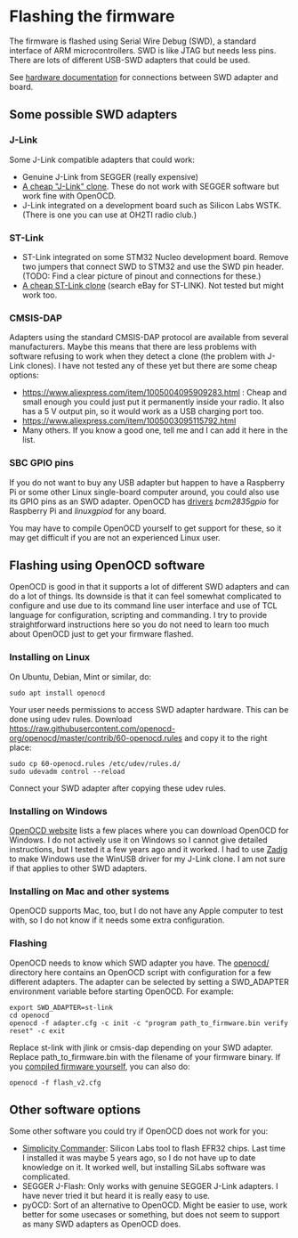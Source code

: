 # Flashing the firmware

The firmware is flashed using Serial Wire Debug (SWD), a standard interface
of ARM microcontrollers. SWD is like JTAG but needs less pins.
There are lots of different USB-SWD adapters that could be used.

See [hardware documentation](../hardware_v2/README.md#flashing-and-debugging)
for connections between SWD adapter and board.

## Some possible SWD adapters

### J-Link
Some J-Link compatible adapters that could work:
* Genuine J-Link from SEGGER (really expensive)
* [A cheap "J-Link" clone](https://www.ebay.com/itm/256009191453).
  These do not work with SEGGER software but work fine with OpenOCD.
* J-Link integrated on a development board such as Silicon Labs WSTK.
  (There is one you can use at OH2TI radio club.)

### ST-Link
* ST-Link integrated on some STM32 Nucleo development board.
  Remove two jumpers that connect SWD to STM32 and use the
  SWD pin header.
  (TODO: Find a clear picture of pinout and connections for these.)
* [A cheap ST-Link clone](https://www.ebay.com/itm/364490903972)
  (search eBay for ST-LINK).
  Not tested but might work too.

### CMSIS-DAP
Adapters using the standard CMSIS-DAP protocol
are available from several manufacturers. Maybe this means that
there are less problems with software refusing to work when they
detect a clone (the problem with J-Link clones).
I have not tested any of these yet but there are some cheap options:
* https://www.aliexpress.com/item/1005004095909283.html :
  Cheap and small enough you could just put it permanently inside
  your radio. It also has a 5 V output pin, so it would work
  as a USB charging port too.
* https://www.aliexpress.com/item/1005003095115792.html
* Many others. If you know a good one, tell me and I can add it
  here in the list.

### SBC GPIO pins
If you do not want to buy any USB adapter but happen to have a
Raspberry Pi or some other Linux single-board computer around,
you could also use its GPIO pins as an SWD adapter.
OpenOCD has
[drivers](https://openocd.org/doc/html/Debug-Adapter-Configuration.html)
*bcm2835gpio* for Raspberry Pi and *linuxgpiod* for any board.

You may have to compile OpenOCD yourself to get support for these,
so it may get difficult if you are not an experienced Linux user.

## Flashing using OpenOCD software
OpenOCD is good in that it supports a lot of different SWD adapters
and can do a lot of things.
Its downside is that it can feel somewhat complicated to configure
and use due to its command line user interface and use of TCL
language for configuration, scripting and commanding.
I try to provide straightforward instructions here so you do not need
to learn too much about OpenOCD just to get your firmware flashed.

### Installing on Linux
On Ubuntu, Debian, Mint or similar, do:

    sudo apt install openocd

Your user needs permissions to access SWD adapter hardware.
This can be done using udev rules. Download
https://raw.githubusercontent.com/openocd-org/openocd/master/contrib/60-openocd.rules
and copy it to the right place:

    sudo cp 60-openocd.rules /etc/udev/rules.d/
	sudo udevadm control --reload

Connect your SWD adapter after copying these udev rules.

### Installing on Windows
[OpenOCD website](https://openocd.org/pages/getting-openocd.html#unofficial-binary-packages)
lists a few places where you can download OpenOCD for Windows.
I do not actively use it on Windows so I cannot give detailed
instructions, but I tested it a few years ago and it worked.
I had to use  [Zadig](https://zadig.akeo.ie/)
to make Windows use the WinUSB driver for my J-Link clone.
I am not sure if that applies to other SWD adapters.

### Installing on Mac and other systems
OpenOCD supports Mac, too, but I do not have any Apple computer to
test with, so I do not know if it needs some extra configuration.

### Flashing
OpenOCD needs to know which SWD adapter you have.
The [openocd/](openocd/) directory here contains an OpenOCD script
with configuration for a few different adapters.
The adapter can be selected by setting a SWD_ADAPTER environment
variable before starting OpenOCD. For example:

    export SWD_ADAPTER=st-link
    cd openocd
    openocd -f adapter.cfg -c init -c "program path_to_firmware.bin verify reset" -c exit

Replace st-link with jlink or cmsis-dap depending on your SWD adapter.
Replace path_to_firmware.bin with the filename of your firmware binary.
If you [compiled firmware yourself](README.md), you can also do:

    openocd -f flash_v2.cfg

## Other software options
Some other software you could try if OpenOCD does not work for you:
* [Simplicity Commander](https://community.silabs.com/s/article/simplicity-commander?language=en_US):
  Silicon Labs tool to flash EFR32 chips.
  Last time I installed it was maybe 5 years ago, so I do not have
  up to date knowledge on it. It worked well, but installing SiLabs
  software was complicated.
* SEGGER J-Flash: Only works with genuine SEGGER J-Link adapters.
  I have never tried it but heard it is really easy to use.
* pyOCD: Sort of an alternative to OpenOCD. Might be easier to use,
  work better for some usecases or something, but does not seem to
  support as many SWD adapters as OpenOCD does.
